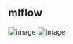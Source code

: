 ## mlflow
![image](https://user-images.githubusercontent.com/46675408/119345242-96429780-bcd3-11eb-808d-3546b3100896.png)
![image](https://user-images.githubusercontent.com/46675408/119345303-a8243a80-bcd3-11eb-932d-d71339e15c86.png)
